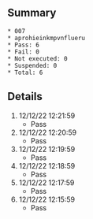 ## Summary
	* 007
	* aprohieinkmpvnflueru
	* Pass: 6
	* Fail: 0
	* Not executed: 0
	* Suspended: 0
	* Total: 6
## Details
1. 12/12/22 12:21:59
	* Pass
2. 12/12/22 12:20:59
	* Pass
3. 12/12/22 12:19:59
	* Pass
4. 12/12/22 12:18:59
	* Pass
5. 12/12/22 12:17:59
	* Pass
6. 12/12/22 12:15:59
	* Pass
